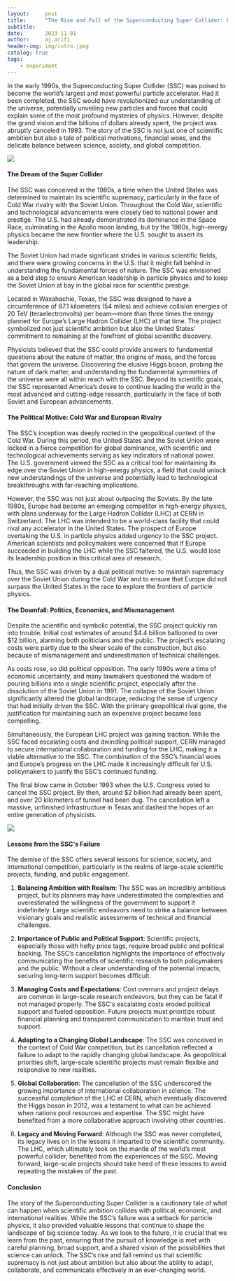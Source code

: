 ```yaml
---
layout:     post
title:      "The Rise and Fall of the Superconducting Super Collider: Lessons for Science and Society"
subtitle:   
date:       2023-11-01
author:     aj.arifi
header-img: img/intro.jpeg
catalog: true
tags:
    - experiment
---
```



In the early 1990s, the Superconducting Super Collider (SSC) was poised to become the world’s largest and most powerful particle accelerator. 
Had it been completed, the SSC would have revolutionized our understanding of the universe, 
potentially unveiling new particles and forces that could explain some of the most profound mysteries of physics. 
However, despite the grand vision and the billions of dollars already spent, the project was abruptly canceled in 1993. 
The story of the SSC is not just one of scientific ambition but also a tale of political motivations, financial woes, 
and the delicate balance between science, society, and global competition.

![](https://cdn.arstechnica.net/wp-content/uploads/2014/02/Screen-Shot-2014-02-28-at-1.56.22-PM-640x413.png)


#### The Dream of the Super Collider

The SSC was conceived in the 1980s, a time when the United States was determined to maintain its scientific supremacy, 
particularly in the face of Cold War rivalry with the Soviet Union. Throughout the Cold War, scientific and technological advancements were closely tied to national power and prestige. 
The U.S. had already demonstrated its dominance in the Space Race, culminating in the Apollo moon landing, but by the 1980s, 
high-energy physics became the new frontier where the U.S. sought to assert its leadership.

The Soviet Union had made significant strides in various scientific fields, and there were growing concerns in the U.S. that it might fall behind 
in understanding the fundamental forces of nature. The SSC was envisioned as a bold step to ensure American leadership in particle physics 
and to keep the Soviet Union at bay in the global race for scientific prestige.

Located in Waxahachie, Texas, the SSC was designed to have a circumference of 87.1 kilometers (54 miles) and achieve collision 
energies of 20 TeV (teraelectronvolts) per beam—more than three times the energy planned for Europe’s Large Hadron Collider (LHC) at that time. 
The project symbolized not just scientific ambition but also the United States’ commitment to remaining at the forefront of global scientific discovery.

Physicists believed that the SSC could provide answers to fundamental questions about the nature of matter, the origins of mass, 
and the forces that govern the universe. Discovering the elusive Higgs boson, probing the nature of dark matter, and understanding 
the fundamental symmetries of the universe were all within reach with the SSC. Beyond its scientific goals, the SSC represented 
America’s desire to continue leading the world in the most advanced and cutting-edge research, particularly in the face of both Soviet and European advancements.

#### The Political Motive: Cold War and European Rivalry

The SSC’s inception was deeply rooted in the geopolitical context of the Cold War. During this period, the United States 
and the Soviet Union were locked in a fierce competition for global dominance, with scientific and technological achievements 
serving as key indicators of national power. The U.S. government viewed the SSC as a critical tool for maintaining its edge 
over the Soviet Union in high-energy physics, a field that could unlock new understandings of the universe and potentially 
lead to technological breakthroughs with far-reaching implications.

However, the SSC was not just about outpacing the Soviets. By the late 1980s, Europe had become an emerging competitor 
in high-energy physics, with plans underway for the Large Hadron Collider (LHC) at CERN in Switzerland. 
The LHC was intended to be a world-class facility that could rival any accelerator in the United States. 
The prospect of Europe overtaking the U.S. in particle physics added urgency to the SSC project. 
American scientists and policymakers were concerned that if Europe succeeded in building the LHC while the SSC faltered, 
the U.S. would lose its leadership position in this critical area of research.

Thus, the SSC was driven by a dual political motive: to maintain supremacy over the Soviet Union during the Cold War 
and to ensure that Europe did not surpass the United States in the race to explore the frontiers of particle physics.

#### The Downfall: Politics, Economics, and Mismanagement

Despite the scientific and symbolic potential, the SSC project quickly ran into trouble. Initial cost estimates of 
around $4.4 billion ballooned to over $12 billion, alarming both politicians and the public. 
The project’s escalating costs were partly due to the sheer scale of the construction, 
but also because of mismanagement and underestimation of technical challenges. 

As costs rose, so did political opposition. The early 1990s were a time of economic uncertainty, 
and many lawmakers questioned the wisdom of pouring billions into a single scientific project, 
especially after the dissolution of the Soviet Union in 1991. The collapse of the Soviet Union 
significantly altered the global landscape, reducing the sense of urgency that had initially driven the SSC. 
With the primary geopolitical rival gone, the justification for maintaining such an expensive project became less compelling.

Simultaneously, the European LHC project was gaining traction. While the SSC faced escalating costs 
and dwindling political support, CERN managed to secure international collaboration and funding for the LHC, 
making it a viable alternative to the SSC. The combination of the SSC’s financial woes and Europe’s 
progress on the LHC made it increasingly difficult for U.S. policymakers to justify the SSC’s continued funding.

The final blow came in October 1993 when the U.S. Congress voted to cancel the SSC project. 
By then, around $2 billion had already been spent, and over 20 kilometers of tunnel had been dug. 
The cancellation left a massive, unfinished infrastructure in Texas and dashed the hopes of an entire generation of physicists.

![](https://texashillcountry.com/wp-content/uploads/26815578_1787956434549101_8211477393469212467_n-680x390.jpg)

#### Lessons from the SSC's Failure

The demise of the SSC offers several lessons for science, society, and international competition, 
particularly in the realms of large-scale scientific projects, funding, and public engagement.

1. **Balancing Ambition with Realism**: The SSC was an incredibly ambitious project, but its planners may have underestimated the complexities and overestimated the willingness of the government to support it indefinitely. Large scientific endeavors need to strike a balance between visionary goals and realistic assessments of technical and financial challenges.

2. **Importance of Public and Political Support**: Scientific projects, especially those with hefty price tags, require broad public and political backing. The SSC’s cancellation highlights the importance of effectively communicating the benefits of scientific research to both policymakers and the public. Without a clear understanding of the potential impacts, securing long-term support becomes difficult.

3. **Managing Costs and Expectations**: Cost overruns and project delays are common in large-scale research endeavors, but they can be fatal if not managed properly. The SSC's escalating costs eroded political support and fueled opposition. Future projects must prioritize robust financial planning and transparent communication to maintain trust and support.

4. **Adapting to a Changing Global Landscape**: The SSC was conceived in the context of Cold War competition, but its cancellation reflected a failure to adapt to the rapidly changing global landscape. As geopolitical priorities shift, large-scale scientific projects must remain flexible and responsive to new realities. 

5. **Global Collaboration**: The cancellation of the SSC underscored the growing importance of international collaboration in science. The successful completion of the LHC at CERN, which eventually discovered the Higgs boson in 2012, was a testament to what can be achieved when nations pool resources and expertise. The SSC might have benefited from a more collaborative approach involving other countries.

6. **Legacy and Moving Forward**: Although the SSC was never completed, its legacy lives on in the lessons it imparted to the scientific community. The LHC, which ultimately took on the mantle of the world’s most powerful collider, benefited from the experiences of the SSC. Moving forward, large-scale projects should take heed of these lessons to avoid repeating the mistakes of the past.

#### Conclusion

The story of the Superconducting Super Collider is a cautionary tale of what can happen when scientific 
ambition collides with political, economic, and international realities. While the SSC’s failure was a setback for particle physics, 
it also provided valuable lessons that continue to shape the landscape of big science today. 
As we look to the future, it is crucial that we learn from the past, ensuring that the pursuit of knowledge is met 
with careful planning, broad support, and a shared vision of the possibilities that science can unlock. 
The SSC’s rise and fall remind us that scientific supremacy is not just about ambition but also about the ability to adapt, 
collaborate, and communicate effectively in an ever-changing world.

